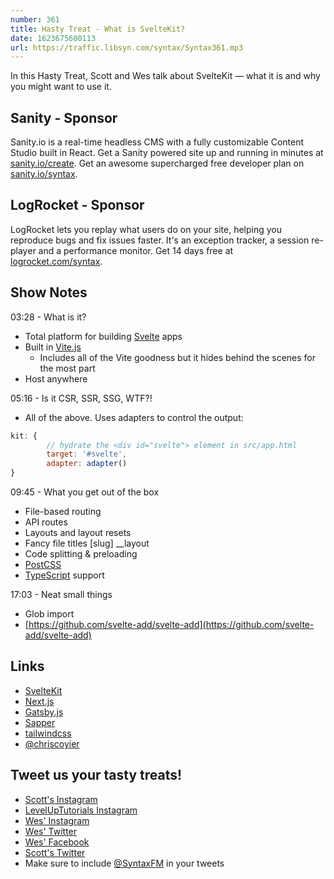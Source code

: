 ```yaml
---
number: 361
title: Hasty Treat - What is SvelteKit?
date: 1623675600113
url: https://traffic.libsyn.com/syntax/Syntax361.mp3
---
```


In this Hasty Treat, Scott and Wes talk about SvelteKit — what it is and why you might want to use it.

## Sanity - Sponsor
Sanity.io is a real-time headless CMS with a fully customizable Content Studio built in React. Get a Sanity powered site up and running in minutes at [sanity.io/create](https://www.sanity.io/create). Get an awesome supercharged free developer plan on [sanity.io/syntax](https://www.sanity.io/syntax).

## LogRocket - Sponsor
LogRocket lets you replay what users do on your site, helping you reproduce bugs and fix issues faster. It's an exception tracker, a session re-player and a performance monitor. Get 14 days free at [logrocket.com/syntax](https://logrocket.com/syntax).

## Show Notes
03:28 - What is it?
* Total platform for building [Svelte](https://svelte.dev/) apps
* Built in [Vite.js](https://vitejs.dev/)
	* Includes all of the Vite goodness but it hides behind the scenes for the most part
* Host anywhere

05:16 - Is it CSR, SSR, SSG, WTF?!
* All of the above. Uses adapters to control the output:
```jsx
kit: {
		// hydrate the <div id="svelte"> element in src/app.html
		target: '#svelte',
		adapter: adapter()
}
```

09:45 - What you get out of the box
* File-based routing
* API routes
* Layouts and layout resets
* Fancy file titles [slug] __layout
* Code splitting & preloading
* [PostCSS](https://postcss.org/)
* [TypeScript](https://www.typescriptlang.org/) support

17:03 - Neat small things
* Glob import
* [https://github.com/svelte-add/svelte-add](https://github.com/svelte-add/svelte-add)

## Links
* [SvelteKit](https://kit.svelte.dev/)
* [Next.js](https://nextjs.org/)
* [Gatsby.js](https://www.gatsbyjs.com/)
* [Sapper](https://sapper.svelte.dev/)
* [tailwindcss](https://tailwindcss.com/)
* [@chriscoyier](https://twitter.com/chriscoyier)

## Tweet us your tasty treats!
* [Scott's Instagram](https://www.instagram.com/stolinski/)
* [LevelUpTutorials Instagram](https://www.instagram.com/LevelUpTutorials/)
* [Wes' Instagram](https://www.instagram.com/wesbos/)
* [Wes' Twitter](https://twitter.com/wesbos)
* [Wes' Facebook](https://www.facebook.com/wesbos.developer)
* [Scott's Twitter](https://twitter.com/stolinski)
* Make sure to include [@SyntaxFM](https://twitter.com/SyntaxFM) in your tweets